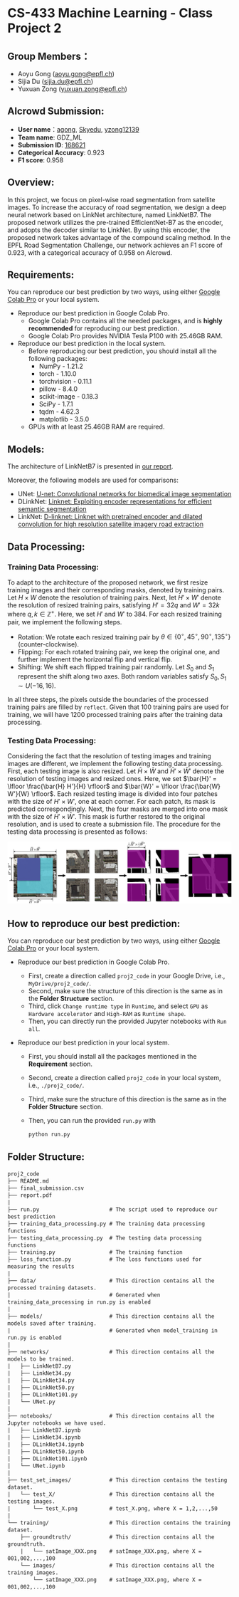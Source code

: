 # CS-433 Machine Learning - Class Project 2



## Group Members：

- Aoyu Gong (aoyu.gong@epfl.ch)
- Sijia Du (sijia.du@epfl.ch)
- Yuxuan Zong (yuxuan.zong@epfl.ch)



## AIcrowd Submission:

- **User name**：[agong](https://www.aicrowd.com/participants/agong), [Skyedu](https://www.aicrowd.com/participants/skyedu), [yzong12139](https://www.aicrowd.com/participants/yzong12139)
- **Team name**: GDZ_ML
- **Submission ID**: [168621](https://www.aicrowd.com/challenges/epfl-ml-road-segmentation/submissions/168621)
- **Categorical Accuracy**: 0.923
- **F1 score**: 0.958



## Overview:

In this project, we focus on pixel-wise road segmentation from satellite images. To increase the accuracy of road segmentation, we design a deep neural network based on LinkNet architecture, named LinkNetB7. The proposed network utilizes the pre-trained EfficientNet-B7 as the encoder, and adopts the decoder similar to LinkNet. By using this encoder, the proposed network takes advantage of the compound scaling method. In the EPFL Road Segmentation Challenge, our network achieves an F1 score of 0.923, with a categorical accuracy of 0.958 on AIcrowd.



## Requirements:
You can reproduce our best prediction by two ways, using either [Google Colab Pro](https://colab.research.google.com/signup) or your local system.

- Reproduce our best prediction in Google Colab Pro.
  - Google Colab Pro contains all the needed packages, and is **highly recommended** for reproducing our best prediction.
  - Google Colab Pro provides NVIDIA Tesla P100 with 25.46GB RAM.
- Reproduce our best prediction in the local system.
  - Before reproducing our best prediction, you should install all the following packages:
    - NumPy - 1.21.2
    - torch - 1.10.0
    - torchvision -  0.11.1
    - pillow - 8.4.0
    - scikit-image - 0.18.3
    - SciPy - 1.7.1
    - tqdm - 4.62.3
    - matplotlib - 3.5.0
  - GPUs with at least 25.46GB RAM are required.



## Models:

The architecture of LinkNetB7 is presented in [our report](./report.pdf).

Moreover, the following models are used for comparisons:

- UNet: [U-net: Convolutional networks for biomedical image segmentation](https://link.springer.com/chapter/10.1007/978-3-319-24574-4_28)
- DLinkNet: [Linknet: Exploiting encoder representations for efficient semantic segmentation](https://ieeexplore.ieee.org/abstract/document/8305148)
- LinkNet: [D-linknet: Linknet with pretrained encoder and dilated convolution for high resolution satellite imagery road extraction](https://openaccess.thecvf.com/content_cvpr_2018_workshops/w4/html/Zhou_D-LinkNet_LinkNet_With_CVPR_2018_paper.html)




## Data Processing:
### Training Data Processing:
To adapt to the architecture of the proposed network, we first resize training images and their corresponding masks, denoted by training pairs. Let $H \times W$ denote the resolution of training pairs. Next, let $H' \times W'$ denote the resolution of resized training pairs, satisfying $H' = 32 q$ and $W' = 32 k$ where $q, k \in \mathbb{Z}^{+}$. Here, we set $H'$ and $W'$ to 384. For each resized training pair, we implement the following steps.

- Rotation: We rotate each resized training pair by $\theta \in \{0^{\circ}, 45^{\circ}, 90^{\circ}, 135^{\circ}\}$ (counter-clockwise).
- Flipping: For each rotated training pair, we keep the original one, and further implement the horizontal flip and vertical flip.
- Shifting: We shift each flipped training pair randomly. Let $S_0$ and $S_1$ represent the shift along two axes. Both random variables satisfy $S_0 , S_1 \sim U (−16, 16)$.

In all three steps, the pixels outside the boundaries of the processed training pairs are filled by `reflect`. Given that 100 training pairs are used for training, we will have 1200 processed training pairs after the training data processing.



### Testing Data Processing:
Considering the fact that the resolution of testing images and training images are different, we implement the following testing data processing. First, each testing image is also resized. Let $\bar{H} \times \bar{W}$ and $\bar{H}' \times \bar{W}'$ denote the resolution of testing images and resized ones. Here, we set $\bar{H}' = \lfloor \frac{\bar{H} H'}{H} \rfloor$ and $\bar{W}' = \lfloor \frac{\bar{W} W'}{W} \rfloor$. Each resized testing image is divided into four patches with the size of $H' \times W'$, one at each corner. For each patch, its mask is predicted correspondingly. Next, the four masks are merged into one mask with the size of $\bar{H}' \times \bar{W}'$. This mask is further restored to the original resolution, and is used to create a submission file. The procedure for the testing data processing is presented as follows:

![Testing_data_processing](./__pycache__/Testing_data_processing.png)



## How to reproduce our best prediction:

You can reproduce our best prediction by two ways, using either [Google Colab Pro](https://colab.research.google.com/signup) or your local system.

- Reproduce our best prediction in Google Colab Pro.

  - First, create a direction called `proj2_code` in your Google Drive, i.e.,  `MyDrive/proj2_code/`.
  - Second, make sure the structure of this direction is the same as in the **Folder Structure** section.
  - Third, click `Change runtime type` in `Runtime`, and select `GPU` as `Hardware accelerator` and `High-RAM` as `Runtime shape`.
  - Then, you can directly run the provided Jupyter notebooks with `Run all`.

- Reproduce our best prediction in your local system.

  - First, you should install all the packages mentioned in the **Requirement** section.

  - Second, create a direction called `proj2_code` in your local system, i.e.,  `./proj2_code/`.

  - Third, make sure the structure of this direction is the same as in the **Folder Structure** section.

  - Then, you can run the provided `run.py` with

    ```bash
    python run.py
    ```



## Folder Structure:

```
proj2_code
├── README.md
├── final_submission.csv
├── report.pdf
|
├── run.py                      # The script used to reproduce our best prediction
├── training_data_processing.py # The training data processing functions
├── testing_data_processing.py  # The testing data processing functions
├── training.py                 # The training function
├── loss_function.py            # The loss functions used for measuring the results
|
├── data/                       # This direction contains all the processed training datasets.
|                               # Generated when training_data_processing in run.py is enabled
|
├── models/                     # This direction contains all the models saved after training.
|                               # Generated when model_training in run.py is enabled
|
├── networks/                   # This direction contains all the models to be trained.
|   ├── LinkNetB7.py
|   ├── LinkNet34.py 
|   ├── DLinkNet34.py
|   ├── DLinkNet50.py
|   ├── DLinkNet101.py
|   └── UNet.py
|
├── notebooks/                  # This direction contains all the Jupyter notebooks we have used.
|   ├── LinkNetB7.ipynb
|   ├── LinkNet34.ipynb 
|   ├── DLinkNet34.ipynb
|   ├── DLinkNet50.ipynb
|   ├── DLinkNet101.ipynb
|   └── UNet.ipynb
|
├── test_set_images/            # This direction contains the testing dataset.
|   └── test_X/                 # This direction contains all the testing images.
|       └── test_X.png          # test_X.png, where X = 1,2,...,50
|
└── training/                   # This direction contains the training dataset.
    ├── groundtruth/            # This direction contains all the groundtruth.
    |   └── satImage_XXX.png    # satImage_XXX.png, where X = 001,002,...,100
    └── images/                 # This direction contains all the training images.
        └── satImage_XXX.png    # satImage_XXX.png, where X = 001,002,...,100
```

